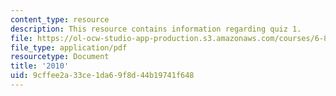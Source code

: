 ```yaml
---
content_type: resource
description: This resource contains information regarding quiz 1.
file: https://ol-ocw-studio-app-production.s3.amazonaws.com/courses/6-837-computer-graphics-fall-2012/9cffee2a33ce1da69f8d44b19741f648_MIT6_837F12_2010_qz_1.pdf
file_type: application/pdf
resourcetype: Document
title: '2010'
uid: 9cffee2a-33ce-1da6-9f8d-44b19741f648
---
```

